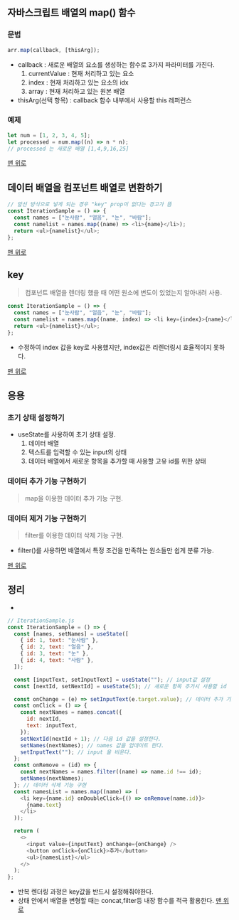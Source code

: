 ## 자바스크립트 배열의 map() 함수

### 문법

```js
arr.map(callback, [thisArg]);
```

- callback : 새로운 배열의 요소를 생성하는 함수로 3가지 파라미터를 가진다.
  1. currentValue : 현재 처리하고 있는 요소
  2. index : 현재 처리하고 있는 요소의 idx
  3. array : 현재 처리하고 있는 원본 배열
- thisArg(선택 항목) : callback 함수 내부에서 사용할 this 레퍼런스

### 예제

```js
let num = [1, 2, 3, 4, 5];
let processed = num.map((n) => n * n);
// processed 는 새로운 배열 [1,4,9,16,25]
```

[맨 위로](#)

## 데이터 배열을 컴포넌트 배열로 변환하기

```js
// 앞선 방식으로 넣게 되는 경우 "key" prop이 없다는 경고가 뜸
const IterationSample = () => {
  const names = ["눈사람", "얼음", "눈", "바람"];
  const namelist = names.map((name) => <li>{name}</li>);
  return <ul>{namelist}</ul>;
};
```

[맨 위로](#)

## key

> 컴포넌트 배열을 렌더링 했을 때 어떤 원소에 변도이 있었는지 알아내려 사용.

```js
const IterationSample = () => {
  const names = ["눈사람", "얼음", "눈", "바람"];
  const namelist = names.map((name, index) => <li key={index}>{name}</li>);
  return <ul>{namelist}</ul>;
};
```

- 수정하여 index 값을 key로 사용했지만, index값은 리렌더링시 효율적이지 못하다.

[맨 위로](#)

## 응용

### 초기 상태 설정하기

- useState를 사용하여 초기 상태 설정.
  1. 데이터 배열
  2. 텍스트를 입력할 수 있는 input의 상태
  3. 데이터 배열에서 새로운 항목을 추가할 때 사용할 고유 id를 위한 상태

### 데이터 추가 기능 구현하기

> map을 이용한 데이터 추가 기능 구현.

### 데이터 제거 기능 구현하기

> filter를 이용한 데이터 삭제 기능 구현.

- filter()를 사용하면 배열에서 특정 조건을 만족하는 원소들만 쉽게 분류 가능.

[맨 위로](#)

## 정리

-

```js
// IterationSample.js
const IterationSample = () => {
  const [names, setNames] = useState([
    { id: 1, text: "눈사람" },
    { id: 2, text: "얼음" },
    { id: 3, text: "눈" },
    { id: 4, text: "사람" },
  ]);

  const [inputText, setInputText] = useState(""); // input값 설정
  const [nextId, setNextId] = useState(5); // 새로운 항목 추가시 사용할 id

  const onChange = (e) => setInputText(e.target.value); // 데이터 추가 기능 구현
  const onClick = () => {
    const nextNames = names.concat({
      id: nextId,
      text: inputText,
    });
    setNextId(nextId + 1); // 다음 id 값을 설정한다.
    setNames(nextNames); // names 값을 업데이트 한다.
    setInputText(""); // input 을 비운다.
  };
  const onRemove = (id) => {
    const nextNames = names.filter((name) => name.id !== id);
    setNames(nextNames);
  }; // 데이터 삭제 기능 구현
  const namesList = names.map((name) => (
    <li key={name.id} onDoubleClick={() => onRemove(name.id)}>
      {name.text}
    </li>
  ));

  return (
    <>
      <input value={inputText} onChange={onChange} />
      <button onClick={onClick}>추가</button>
      <ul>{namesList}</ul>
    </>
  );
};
```

- 반복 렌더링 과정은 key값을 반드시 설정해줘야한다.
- 상태 안에서 배열을 변형할 때는 concat,filter등 내장 함수를 적극 활용한다.
  [맨 위로](#)
